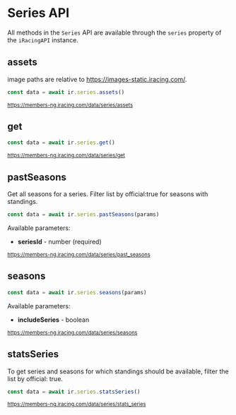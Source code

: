 # Series API

All methods in the `Series` API are available through the `series` property of the `iRacingAPI` instance.

## assets

image paths are relative to https://images-static.iracing.com/.

```ts
const data = await ir.series.assets()
```

<sub>https://members-ng.iracing.com/data/series/assets</sub>

## get

```ts
const data = await ir.series.get()
```

<sub>https://members-ng.iracing.com/data/series/get</sub>

## pastSeasons

Get all seasons for a series.
Filter list by official:true for seasons with standings.

```ts
const data = await ir.series.pastSeasons(params)
```

Available parameters:

- **seriesId** - number (required)

<sub>https://members-ng.iracing.com/data/series/past_seasons</sub>

## seasons

```ts
const data = await ir.series.seasons(params)
```

Available parameters:

- **includeSeries** - boolean

<sub>https://members-ng.iracing.com/data/series/seasons</sub>

## statsSeries

To get series and seasons for which standings should be available, filter the list by official: true.

```ts
const data = await ir.series.statsSeries()
```

<sub>https://members-ng.iracing.com/data/series/stats_series</sub>
